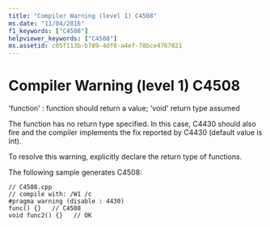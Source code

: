 ```yaml
---
title: "Compiler Warning (level 1) C4508"
ms.date: "11/04/2016"
f1_keywords: ["C4508"]
helpviewer_keywords: ["C4508"]
ms.assetid: c05f113b-b789-4df0-a4ef-78bce4767021
---
```

# Compiler Warning (level 1) C4508

'function' : function should return a value; 'void' return type assumed

The function has no return type specified. In this case, C4430 should also fire and the compiler implements the fix reported by C4430 (default value is int).

To resolve this warning, explicitly declare the return type of functions.

The following sample generates C4508:

```
// C4508.cpp
// compile with: /W1 /c
#pragma warning (disable : 4430)
func() {}   // C4508
void func2() {}   // OK
```